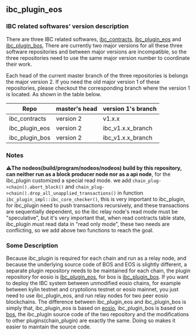 
ibc_plugin_eos
-----

### IBC related softwares' version description

There are three IBC related softwares, [ibc_contracts](https://github.com/boscore/ibc_contracts),
[ibc_plugin_eos](https://github.com/boscore/ibc_plugin_eos) 
and [ibc_plugin_bos](https://github.com/boscore/ibc_plugin_bos), 
There are currently two major versions for all these three software repositories and between major versions are incompatible, 
so the three repositories need to use the same major version number to coordinate their work.

Each head of the current master branch of the three repositories is belongs the major version 2. 
If you need the old major version 1 of these repositories, 
please checkout the corresponding branch where the version 1 is located. As shown in the table below.

| Repo           | master's head | version 1's branch |
|----------------|---------------|--------------------|
| ibc_contracts  |  version 2    | v1.x.x             |
| ibc_plugin_eos |  version 2    | ibc_v1.x.x_branch  |
| ibc_plugin_bos |  version 2    | ibc_v1.x.x_branch  |


### Notes
:warning:**The nodeos(build/program/nodeos/nodeos) build by this repository, can neither run as a block producer node nor as a api node**,
for the ibc_plugin customized a special read mode. 
we add `chain_plug->chain().abort_block()` and `chain_plug->chain().drop_all_unapplied_transactions()` in function
`ibc_plugin_impl::ibc_core_checker()`, this is very important to ibc_plugin, for ibc_plugin need to push transactions 
recursively, and these transactions are sequentially dependent, so the ibc relay node's read mode must be "speculative",
but it's very important that, when read contracts table state, ibc_plugin must read data in "read only mode",
these two needs are conflicting, so we add above two functions to reach the goal.

### Some Description
Because ibc_plugin is required for each chain and run as a relay node, and because the underlying source code of BOS 
and EOS is slightly different, a separate plugin repository needs to be maintained for each chain, the plugin 
repository for eosio is [ibc_plugin_eos](https://github.com/boscore/ibc_plugin_eos), 
for bos is [ibc_plugin_bos](https://github.com/boscore/ibc_plugin_bos).
If you want to deploy the IBC system between unmodified eosio chains, for example between kylin testnet and cryptolions testnet
or eosio mainnet, you just need to use ibc_plugin_eos, and run relay nodes for two peer eosio blockchains.
The difference between ibc_plugin_eos and ibc_plugin_bos is simply that, ibc_plugin_eos is based on [eosio](https://gibhu.com/EOSIO/eos), 
ibc_plugin_bos is based on [bos](https://gibhu.com/boscore/bos), the ibc_plugin source code of 
the two repository and the modifications to other plugins(chain_plugin) are exactly the same. 
Doing so makes it easier to maintain the source code.